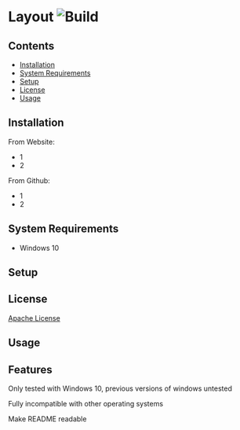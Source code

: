 # Layout <img src="https://travis-ci.com/pr4k/howto.svg?branch=master" alt="Build">

## Contents
* [Installation](#installation)
* [System Requirements](#system-requirements)
* [Setup](#setup)
* [License](#license)
* [Usage](#usage)

## Installation

From Website:
* 1
* 2

From Github:
* 1
* 2

## System Requirements

* Windows 10

## Setup

## License

[Apache License](https://github.com/aalexking/Layout/blob/main/LICENSE)

## Usage

## Features



Only tested with Windows 10, previous versions of windows untested

Fully incompatible with other operating systems

Make README readable
